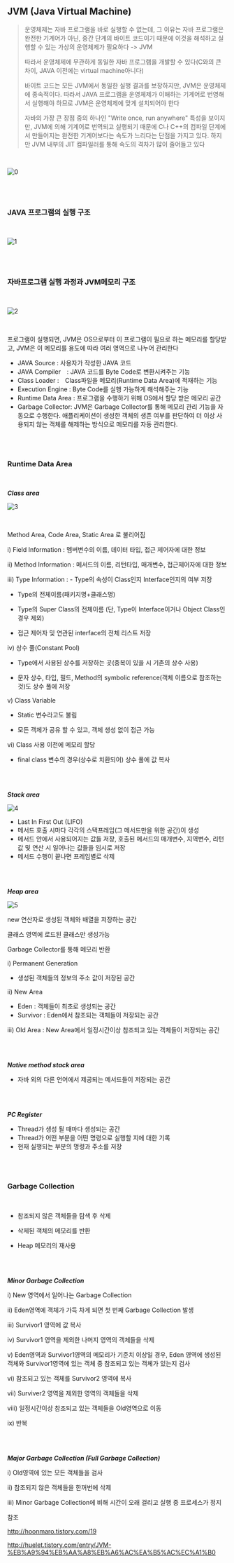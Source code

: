 ## JVM (Java Virtual Machine)
> 운영체제는 자바 프로그램을 바로 실행할 수 없는데, 그 이유는 자바 프로그램은 완전한 기계어가 아닌, 중간 단계의 바이트 코드이기 때문에 이것을 해석하고 실행할 수 있는 가상의 운영체제가 필요하다 -> JVM
>
> 따라서 운영체제에 무관하게 동일한 자바 프로그램을 개발할 수 있다(C와의 큰 차이, JAVA 이전에는 virtual machine아니다)
>
> 바이트 코드는 모든 JVM에서 동일한 실행 결과를 보장하지만, JVM은 운영체제에 종속적이다. 따라서 JAVA 프로그램을 운영체제가 이해하는 기계어로 번영해서 실행해야 하므로 JVM은 운영체제에 맞게 설치되어야 한다
>
> 자바의 가장 큰 장점 중의 하나인 "Write once, run anywhere" 특성을 보이지만, JVM에 의해 기계어로 번역되고 실행되기 때문에 C나 C++의 컴파일 단계에서 만들어지는 완전한 기계어보다는 속도가 느리다는 단점을 가지고 있다. 하지만 JVM 내부의 JIT 컴파일러를 통해 속도의 격차가 많이 줄어들고 있다

</br>


![0](./jvm_exe.png)

</br>

</br>

### JAVA 프로그램의 실행 구조

</br>

![1](./jvmexe.png)

</br>

</br>

### 자바프로그램 실행 과정과 JVM메모리 구조

</br>

![2](./jvm_struct.png)

</br>

프로그램이 실행되면, JVM은 OS으로부터 이 프로그램이 필요로 하는 메모리를 할당받고, JVM은 이 메모리를 용도에 따라 여러 영역으로 나누어 관리한다

- JAVA Source : 사용자가 작성한 JAVA 코드
- JAVA Compiler　: JAVA 코드를 Byte Code로 변환시켜주는 기능
- Class Loader :　Class파일을 메모리(Runtime Data Area)에 적재하는 기능
- Execution Engine : Byte Code를 실행 가능하게 해석해주는 기능
- Runtime Data Area : 프로그램을 수행하기 위해 OS에서 할당 받은 메모리 공간
- Garbage Collector: JVM은 Garbage Collector를 통해 메모리 관리 기능을 자동으로 수행한다. 애플리케이션이 생성한 객체의 생존 여부를 판단하여 더 이상 사용되지 않는 객체를 해제하는 방식으로 메모리를 자동 관리한다.

</br>

</br>

### Runtime Data Area

</br>

***Class area***

![3](./classarea.png)

</br>

Method Area, Code Area, Static Area 로 불리어짐

  i) Field Information : 멤버변수의 이름, 데이터 타입, 접근 제어자에 대한 정보

  ii) Method Information : 메서드의 이름, 리턴타입, 매개변수, 접근제어자에 대한 정보

  iii) Type Information : - Type의 속성이 Class인지 Interface인지의 여부 저장

- Type의 전체이름(패키지명+클래스명)

- Type의 Super Class의 전체이름 (단, Type이 Interface이거나 Object Class인 경우 제외)

- 접근 제어자 및 연관된 interface의 전체 리스트 저장

iv) 상수 풀(Constant Pool)

- Type에서 사용된 상수를 저장하는 곳(중복이 있을 시 기존의 상수 사용)

- 문자 상수, 타입, 필드, Method의 symbolic reference(객체 이름으로 참조하는 것)도 상수 풀에 저장

v) Class Variable

- Static 변수라고도 불림

- 모든 객체가 공유 할 수 있고, 객체 생성 없이 접근 가능

vi) Class 사용 이전에 메모리 할당

- final class 변수의 경우(상수로 치환되어) 상수 풀에 값 복사

</br>

</br>

***Stack area***

![4](./stack_area.png)

- Last In First Out (LIFO)
- 메서드 호출 시마다 각각의 스택프레임(그 메서드만을 위한 공간)이 생성
- 메서드 안에서 사용되어지는 값들 저장, 호출된 메서드의 매개변수, 지역변수, 리턴 값 및 연산 시 일어나는 값들을 임시로 저장
- 메서드 수행이 끝나면 프레임별로 삭제

</br>

</br>

***Heap area***

![5](./heap.png)

new 연산자로 생성된 객체와 배열을 저장하는 공간

클래스 영역에 로드된 클래스만 생성가능

Garbage Collector를 통해 메모리 반환

i) Permanent Generation
- 생성된 객체들의 정보의 주소 값이 저장된 공간

ii) New Area
- Eden : 객체들이 최초로 생성되는 공간
- Survivor : Eden에서 참조되는 객체들이 저장되는 공간

iii) Old Area : New Area에서 일정시간이상 참조되고 있는 객체들이 저장되는 공간

</br>

</br>

***Native method stack area***


- 자바 외의 다른 언어에서 제공되는 메서드들이 저장되는 공간

</br>

</br>


***PC Register***


- Thread가 생성 될 때마다 생성되는 공간
- Thread가 어떤 부분을 어떤 명령으로 실행할 지에 대한 기록
- 현재 실행되는 부분의 명령과 주소를 저장

</br>

</br>

### Garbage Collection

</br>


- 참조되지 않은 객체들을 탐색 후 삭제

- 삭제된 객체의 메모리를 반환

- Heap 메모리의 재사용

</br>

</br>

***Minor Garbage Collection***



i) New 영역에서 일어나는 Garbage Collection

ii) Eden영역에 객체가 가득 차게 되면 첫 번째 Garbage Collection 발생

iii) Survivor1 영역에 값 복사

iv) Survivor1 영역을 제외한 나머지 영역의 객체들을 삭제

v) Eden영역과 Survivor1영역의 메모리가 기준치 이상일 경우, Eden 영역에 생성된 객체와 Survivor1영역에 있는 객체 중 참조되고 있는 객체가 있는지 검사

vi) 참조되고 있는 객체를 Survivor2 영역에 복사

vii) Surviver2 영역을 제외한 영역의 객체들을 삭제

viii) 일정시간이상 참조되고 있는 객체들을 Old영역으로 이동

ix) 반복

</br>

</br>

***Major Garbage Collection (Full Garbage Collection)***


i) Old영역에 있는 모든 객체들을 검사

ii) 참조되지 않은 객체들을 한꺼번에 삭제

iii) Minor Garbage Collection에 비해 시간이 오래 걸리고 실행 중 프로세스가 정지


참조

http://hoonmaro.tistory.com/19

http://huelet.tistory.com/entry/JVM-%EB%A9%94%EB%AA%A8%EB%A6%AC%EA%B5%AC%EC%A1%B0
